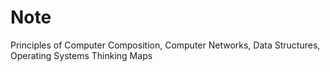 # Note
Principles of Computer Composition, Computer Networks, Data Structures, Operating Systems Thinking Maps
